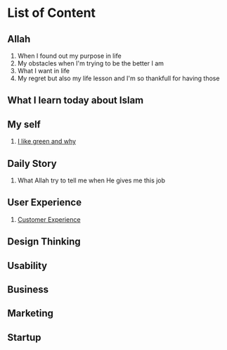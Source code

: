 # List of Content

## Allah
1. When I found out my purpose in life
2. My obstacles when I'm trying to be the better I am
3. What I want in life
4. My regret but also my life lesson and I'm so thankfull for having those

## What I learn today about Islam

## My self
1. <a href="https://oak.my.id/I-like-green-and-why">I like green and why</a>

## Daily Story
1. What Allah try to tell me when He gives me this job

## User Experience
1. <a href="https://oak.my.id/customer-experience">Customer Experience</a>


## Design Thinking

## Usability

## Business

## Marketing

## Startup
